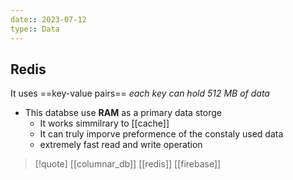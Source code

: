 ```yaml
---
date:: 2023-07-12
type:: Data
---
```

## Redis 
It uses ==key-value pairs==
*each key can hold 512 MB of data*
- This databse use **RAM** as a primary data storge 
	- It works simmilrary to [[cache]] 
	- It can truly imporve preformence of the constaly used data 
	- extremely fast read and write operation
 
>[!quote] [[columnar_db]] [[redis]] [[firebase]]
